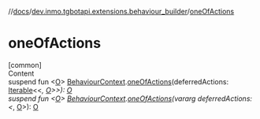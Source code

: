 //[docs](../../index.md)/[dev.inmo.tgbotapi.extensions.behaviour_builder](index.md)/[oneOfActions](one-of-actions.md)



# oneOfActions  
[common]  
Content  
suspend fun <[O](one-of-actions.md)> [BehaviourContext](-behaviour-context/index.md).[oneOfActions](one-of-actions.md)(deferredActions: [Iterable](https://kotlinlang.org/api/latest/jvm/stdlib/kotlin.collections/-iterable/index.html)<<*, [O](one-of-actions.md)>>): [O](one-of-actions.md)  
suspend fun <[O](one-of-actions.md)> [BehaviourContext](-behaviour-context/index.md).[oneOfActions](one-of-actions.md)(vararg deferredActions: <*, [O](one-of-actions.md)>): [O](one-of-actions.md)  



